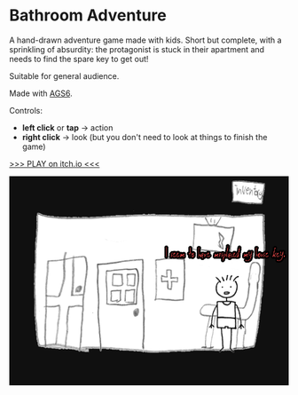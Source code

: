 # Bathroom Adventure

A hand-drawn adventure game made with kids. Short but complete, with a sprinkling of absurdity: the protagonist is stuck in their apartment and needs to find the spare key to get out!

Suitable for general audience.

Made with [AGS6](https://www.adventuregamestudio.co.uk/).

Controls:

- **left click** or **tap** -> action
- **right click** -> look (but you don't need to look at things to finish the game)

[>>> PLAY on itch.io <<<](https://emptybuffer.itch.io/bathroom-adventure)

![Screenshot](screenshot.png)
